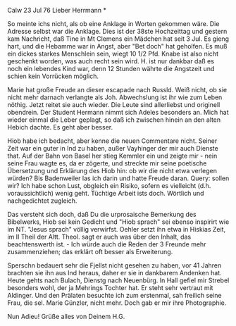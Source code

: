 Calw 23 Jul 76
Lieber Herrmann <Mogl>*

So meinte ichs nicht, als ob eine Anklage in Worten gekommen wäre. Die Adresse selbst war die Anklage. Dies ist der 38ste Hochzeittag und gestern kam Nachricht, daß Tine in Mt Clemens ein Mädchen hat seit 3 Jul. Es gieng hart, und die Hebamme war in Angst, aber "Bet doch" hat geholfen. Es muß ein dickes starkes Menschlein sein, wiegt 10 1/2 Pfd. Knabe ist also nicht geschenkt worden, was auch recht sein wird. H. ist nur dankbar daß es noch ein lebendes Kind war, denn 12 Stunden währte die Angstzeit und schien kein Vorrücken möglich.

Marie hat große Freude an dieser escapade nach Russld. Weiß nicht, ob sie nicht mehr darnach verlangte als Joh. Abwechslung ist ihr wie zum Leben nöthig. Jetzt reitet sie auch wieder. Die Leute sind allerliebst und originell obendrein. Der Student Hermann nimmt sich Adeles besonders an. 
Mich hat wieder einmal die Leber geplagt, so daß ich zwischen hinein an den alten Hebich dachte. Es geht aber besser.

Hiob habe ich bedacht, aber kenne die neuen Commentare nicht. Seiner Zeit war ein guter in Ind zu haben, außer Vayhinger der mir auch Dienste that. Auf der Bahn von Basel her stieg Kemmler ein und zeigte mir - nein seine Frau wagte es, da er zögerte, und streckte mir seine poetische Übersetzung und Erklärung des Hiob hin: ob wir die nicht etwa verlegen würden? Bis Badenweiler las ich darin und hatte Freude daran. Query: sollen wir? Ich habe schon Lust, obgleich ein Risiko, sofern es vielleicht (d.h. voraussichtlich) wenig geht. Tüchtige Arbeit ists doch. Wörtlich und nachgedichtet zugleich.

Das versteht sich doch, daß Du die urprosaische Bemerkung des Bibelwerks, Hiob sei kein Gedicht und "Hiob sprach" sei ebenso inspirirt wie im NT. "Jesus sprach" völlig verwirfst. Oehler setzt ihn etwa in Hiskias Zeit, im II Theil der Altt. Theol. sagt er auch was über den Inhalt, das beachtenswerth ist. - Ich würde auch die Reden der 3 Freunde mehr zusammenziehen; das erklärt oft besser als Erweiterung.

Sperschn bedauert sehr die Fjellst nicht gesehen zu haben, vor 41 Jahren brachten sie ihn aus Ind heraus, daher er sie in dankbarem Andenken hat. Heute gehts nach Bulach, Dienstg nach Neuenbürg. In Hall gefiel mir Strebel besonders wohl, der ja Mehrings Tochter hat. Er steht sehr vertraut mit Aldinger. Und den Prälaten besuchte ich zum erstenmal, sah freilich seine Frau, die sel. Marie Günzler, nicht mehr. Doch gab er mir ihre Photographie.

 Nun Adieu! Grüße alles von Deinem H.G.
